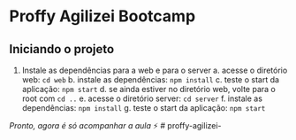 # Proffy Agilizei Bootcamp

## Iniciando o projeto

1. Instale as dependências para a web e para o server
  a. acesse o diretório web: `cd web`
  b. instale as dependências: `npm install`
  c. teste o start da aplicação: `npm start`
  d. se ainda estiver no diretório web, volte para o root com `cd ..`
  e. acesse o diretório server: `cd server`
  f. instale as dependências: `npm install`
  g. teste o start da aplicação: `npm start`

*Pronto, agora é só acompanhar a aula* ⚡️
#   p r o f f y - a g i l i z e i -  
 